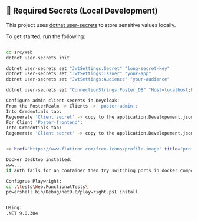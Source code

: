 ## 🔐 Required Secrets (Local Development)

This project uses [dotnet user-secrets](https://learn.microsoft.com/en-us/aspnet/core/security/app-secrets) to store sensitive values locally.

To get started, run the following:

```bash

cd src/Web
dotnet user-secrets init

dotnet user-secrets set "JwtSettings:Secret" "long-secret-key"
dotnet user-secrets set "JwtSettings:Issuer" "your-app"
dotnet user-secrets set "JwtSettings:Audience" "your-audience"

dotnet user-secrets set "ConnectionStrings:Poster_DB" "Host=localhost;Port=5432;Database=Poster_DB;Username=postgres;Password=postgres"

Configure admin client secrets in Keycloak:
From the PosterRealm -> Clients -> 'poster-admin':
Into Credentials tab:
Regenerate 'Client secret' -> copy to the application.Developement.json 'AdminClientSecret' section.
For Client 'Poster-frontend':
Into Credentials tab:
Regenerate 'Client secret' -> copy to the application.Developement.json 'ClientSecret' section.


<a href="https://www.flaticon.com/free-icons/profile-image" title="profile-image icons">Profile-image icons created by Md Tanvirul Haque - Flaticon</a>

Docker Desktop installed:
www...
if auth fails for an container then try switching ports in docker compose and connection string

Configrue Playwright:
cd .\tests\Web.FunctionalTests\
powershell bin/Debug/net9.0/playwright.ps1 install


Using:
.NET 9.0.304

